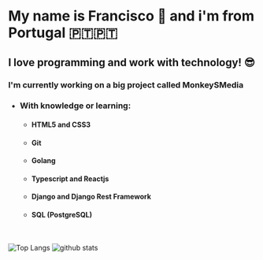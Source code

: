 # My name is Francisco 👏 and i'm from Portugal 🇵🇹🇵🇹

## I love programming and work with technology! 😎

### I'm currently working on a big project called MonkeySMedia

* ### With knowledge or learning:
  * #### HTML5 and CSS3 
  * #### Git
  * #### Golang
  * #### Typescript and Reactjs
  * #### Django and Django Rest Framework
  * #### SQL (PostgreSQL)

<br />

![Top Langs](https://github-readme-stats.vercel.app/api/top-langs/?username=ProgramingIsTheFuture&layout=compact&theme=dark&hide=PHP)
![github stats](https://github-readme-stats.vercel.app/api?username=ProgramingIsTheFuture&show_icons=true&theme=dark)
